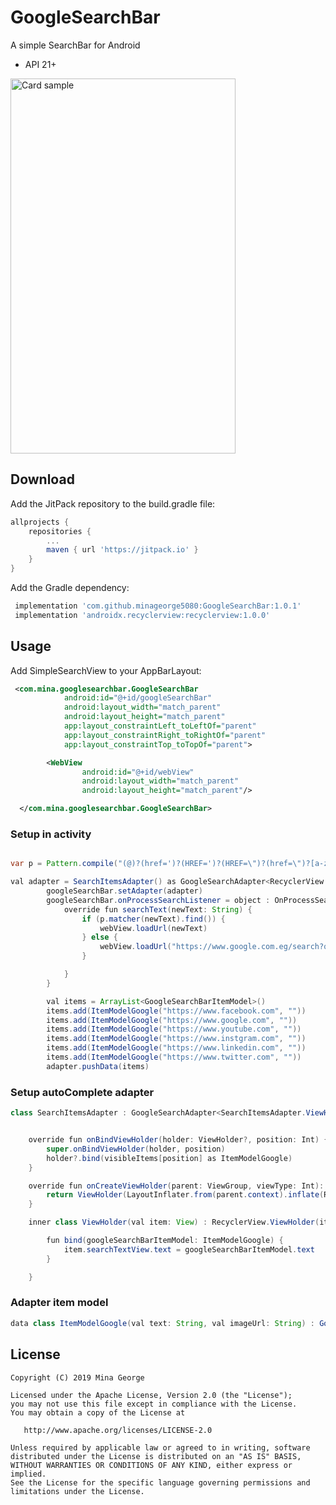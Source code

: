 # GoogleSearchBar

A simple SearchBar for Android

* API 21+


<img alt="Card sample" width="360" height="600" src="screenshots/SVID_20.gif" />


## Download

Add the JitPack repository to the build.gradle file:
```groovy
allprojects {
    repositories {
        ...
        maven { url 'https://jitpack.io' }
    }
}
```
Add the Gradle dependency:
```groovy
 implementation 'com.github.minageorge5080:GoogleSearchBar:1.0.1'
 implementation 'androidx.recyclerview:recyclerview:1.0.0'

```


## Usage
Add SimpleSearchView to your AppBarLayout:

```xml
 <com.mina.googlesearchbar.GoogleSearchBar
            android:id="@+id/googleSearchBar"
            android:layout_width="match_parent"
            android:layout_height="match_parent"
            app:layout_constraintLeft_toLeftOf="parent"
            app:layout_constraintRight_toRightOf="parent"
            app:layout_constraintTop_toTopOf="parent">

        <WebView
                android:id="@+id/webView"
                android:layout_width="match_parent"
                android:layout_height="match_parent"/>

  </com.mina.googlesearchbar.GoogleSearchBar>


```

### Setup in activity
```java

var p = Pattern.compile("(@)?(href=')?(HREF=')?(HREF=\")?(href=\")?[a-zA-Z_0-9\\-]+(\\.\\w[a-zA-Z_0-9\\-]+)+(/[#&\\n\\-=?\\+\\%/\\.\\w]+)?")

val adapter = SearchItemsAdapter() as GoogleSearchAdapter<RecyclerView.ViewHolder?>
        googleSearchBar.setAdapter(adapter)
        googleSearchBar.onProcessSearchListener = object : OnProcessSearchListener {
            override fun searchText(newText: String) {
                if (p.matcher(newText).find()) {
                    webView.loadUrl(newText)
                } else {
                    webView.loadUrl("https://www.google.com.eg/search?q=$newText")
                }

            }
        }

        val items = ArrayList<GoogleSearchBarItemModel>()
        items.add(ItemModelGoogle("https://www.facebook.com", ""))
        items.add(ItemModelGoogle("https://www.google.com", ""))
        items.add(ItemModelGoogle("https://www.youtube.com", ""))
        items.add(ItemModelGoogle("https://www.instgram.com", ""))
        items.add(ItemModelGoogle("https://www.linkedin.com", ""))
        items.add(ItemModelGoogle("https://www.twitter.com", ""))
        adapter.pushData(items)

```
### Setup autoComplete adapter
```java
class SearchItemsAdapter : GoogleSearchAdapter<SearchItemsAdapter.ViewHolder?>() {


    override fun onBindViewHolder(holder: ViewHolder?, position: Int) {
        super.onBindViewHolder(holder, position)
        holder?.bind(visibleItems[position] as ItemModelGoogle)
    }

    override fun onCreateViewHolder(parent: ViewGroup, viewType: Int): ViewHolder {
        return ViewHolder(LayoutInflater.from(parent.context).inflate(R.layout.item_filter, parent, false))
    }

    inner class ViewHolder(val item: View) : RecyclerView.ViewHolder(item) {

        fun bind(googleSearchBarItemModel: ItemModelGoogle) {
            item.searchTextView.text = googleSearchBarItemModel.text
        }

    }
```

### Adapter item model
```java
data class ItemModelGoogle(val text: String, val imageUrl: String) : GoogleSearchBarItemModel(text)
```

## License
    Copyright (C) 2019 Mina George

    Licensed under the Apache License, Version 2.0 (the "License");
    you may not use this file except in compliance with the License.
    You may obtain a copy of the License at

       http://www.apache.org/licenses/LICENSE-2.0

    Unless required by applicable law or agreed to in writing, software
    distributed under the License is distributed on an "AS IS" BASIS,
    WITHOUT WARRANTIES OR CONDITIONS OF ANY KIND, either express or implied.
    See the License for the specific language governing permissions and
    limitations under the License.
